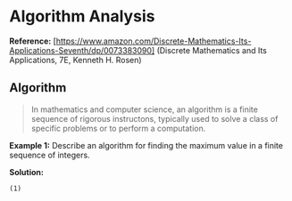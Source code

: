 # Algorithm Analysis
**Reference:** [https://www.amazon.com/Discrete-Mathematics-Its-Applications-Seventh/dp/0073383090] (Discrete Mathematics and Its Applications, 7E, Kenneth H. Rosen)

## Algorithm
> In mathematics and computer science, an algorithm is a finite sequence of rigorous instructons, typically used to solve a class of specific problems or to perform a computation. 

**Example 1:** Describe an algorithm for finding the maximum value in a finite sequence of integers.

**Solution:** 

    (1) 